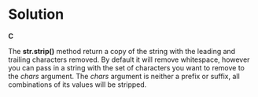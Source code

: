 # Solution

**C**

The **str.strip()** method return a copy of the string with the leading and trailing characters removed. By default it will remove whitespace, however you can pass in a string with the
set of characters you want to remove to the *chars* argument. The *chars* argument is neither a prefix or suffix, all combinations of its values will be stripped.
